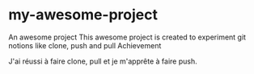 # my-awesome-project
An awesome project
This awesome project is created to experiment git notions like clone, push and pull
Achievement

J'ai réussi à faire clone, pull et je m'apprête à faire push.